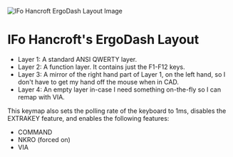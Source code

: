 ![IFo Hancroft ErgoDash Layout Image](https://i.imgur.com/vANNhro.png)

# IFo Hancroft's ErgoDash Layout

 - Layer 1: A standard ANSI QWERTY layer.
 - Layer 2: A function layer. It contains just the F1-F12 keys.
 - Layer 3: A mirror of the right hand part of Layer 1, on the left hand, so I don't have to get my hand off the mouse when in CAD.
 - Layer 4: An empty layer in-case I need something on-the-fly so I can remap with VIA.

This keymap also sets the polling rate of the keyboard to 1ms, disables the EXTRAKEY feature, and enables the following features:

 - COMMAND
 - NKRO (forced on)
 - VIA

